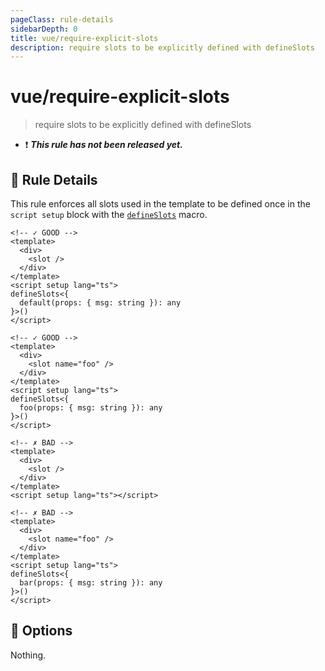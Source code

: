 ```yaml
---
pageClass: rule-details
sidebarDepth: 0
title: vue/require-explicit-slots
description: require slots to be explicitly defined with defineSlots
---
```


# vue/require-explicit-slots

> require slots to be explicitly defined with defineSlots

- :exclamation: <badge text="This rule has not been released yet." vertical="middle" type="error"> ***This rule has not been released yet.*** </badge>

## :book: Rule Details

This rule enforces all slots used in the template to be defined once
in the `script setup` block with the [`defineSlots`](https://vuejs.org/api/sfc-script-setup.html) macro.

<eslint-code-block :rules="{'vue/require-explicit-slots': ['error']}">

```vue
<!-- ✓ GOOD -->
<template>
  <div>
    <slot />
  </div>
</template>
<script setup lang="ts">
defineSlots<{
  default(props: { msg: string }): any
}>()
</script>

<!-- ✓ GOOD -->
<template>
  <div>
    <slot name="foo" />
  </div>
</template>
<script setup lang="ts">
defineSlots<{
  foo(props: { msg: string }): any
}>()
</script>

<!-- ✗ BAD -->
<template>
  <div>
    <slot />
  </div>
</template>
<script setup lang="ts"></script>

<!-- ✗ BAD -->
<template>
  <div>
    <slot name="foo" />
  </div>
</template>
<script setup lang="ts">
defineSlots<{
  bar(props: { msg: string }): any
}>()
</script>
```

</eslint-code-block>

## :wrench: Options

Nothing.
